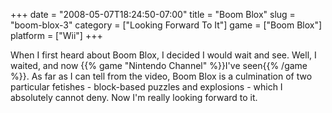 +++
date = "2008-05-07T18:24:50-07:00"
title = "Boom Blox"
slug = "boom-blox-3"
category = ["Looking Forward To It"]
game = ["Boom Blox"]
platform = ["Wii"]
+++

When I first heard about Boom Blox, I decided I would wait and see.  Well, I waited, and now {{% game "Nintendo Channel" %}}I've seen{{% /game %}}.  As far as I can tell from the video, Boom Blox is a culmination of two particular fetishes - block-based puzzles and explosions - which I absolutely cannot deny.  Now I'm really looking forward to it.